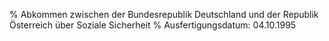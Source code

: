 % Abkommen zwischen der Bundesrepublik Deutschland und der Republik Österreich über Soziale Sicherheit
% Ausfertigungsdatum: 04.10.1995
 
